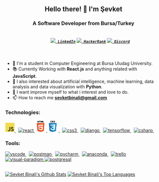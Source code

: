 <h2 align="center">Hello there! 🚀 I'm Şevket</h1>
<h3 align="center">A Software Developer from Bursa/Turkey</h3>


<p>
 <h5 align="center">
    <code>
      <a href="https://www.linkedin.com/in/sevketbinali/" title="LinkedIn Profile"><img width="22" src="https://cdn-icons-png.flaticon.com/512/174/174857.png"> LinkedIn</a></code>
    <code><a href="https://www.hackerrank.com/sevketbinali" title="HackerRank Profile"><img width="22" src="https://upload.wikimedia.org/wikipedia/commons/4/40/HackerRank_Icon-1000px.png"> HackerRank</a></code>
    <code><a href="https://discordapp.com/users/244782017005355009" title="Discord"><img width="18" src="https://encrypted-tbn0.gstatic.com/images?q=tbn:ANd9GcRYD2KmDY8FGrhzPHU81Md1cpwpUurLQiXRR7ezVPx3uRG51IFrUaQ1-SDi6Yd1nxIGie4&usqp=CAU"> Discord</a></code>

  </h5>
  <br>
  
  
- 🔬 I'm a student in Computer Engineering at Bursa Uludag University.
- 📚 Currently Working with **React.js** and anything related with **JavaScript**.
- 🤖 I also interested about artificial intelligence, machine learning, data analysis and data visualization with **Python**.
- 🦾 I want improve myself to what i interest and love to do.
- 📫 How to reach me **sevketbinali@gmail.com**
  

<h3 align="left">Technologies:</h3>
<p align="left"> 

<a>
 <a href="https://developer.mozilla.org/en-US/docs/Web/JavaScript" target="_blank" rel=”noopener”> <img src="https://raw.githubusercontent.com/devicons/devicon/master/icons/javascript/javascript-original.svg" alt="javascript" width="30" height="30"/> </a> &nbsp;
 <a href="https://reactjs.org/" target="_blank" rel=”noopener”> <img src="https://upload.wikimedia.org/wikipedia/commons/thumb/4/47/React.svg/1200px-React.svg.png" alt="react" width="33" height="30"/> </a> 
 <a href="https://www.w3.org/html/" target="_blank" rel=”noopener”> <img src="https://raw.githubusercontent.com/devicons/devicon/master/icons/html5/html5-original-wordmark.svg" alt="html5" width="36" height="36"/> </a> 
 <a href="https://www.w3schools.com/css/" target="_blank" rel=”noopener”> <img src="https://raw.githubusercontent.com/devicons/devicon/master/icons/css3/css3-original-wordmark.svg" alt="css3" width="36" height="36"/> </a> &nbsp;
 <a href="https://www.python.org" target="_blank" rel=”noopener”> <img src="https://upload.wikimedia.org/wikipedia/commons/c/c3/Python-logo-notext.svg" alt="css3" width="31" height="31"/> </a> &nbsp;
 <a href="https://www.djangoproject.com" target="_blank" rel=”noopener”> <img src="https://raw.githubusercontent.com/bwks/vendor-icons-svg/702f2ac88acc71759ce623bc5000a596195e9db3/django.svg" alt="django" width="31" height="31"/> </a> &nbsp;
 <a href="https://www.tensorflow.org" target="_blank" rel=”noopener”> <img src="https://seeklogo.com/images/T/tensorflow-logo-02FCED4F98-seeklogo.com.png" alt="tensorflow" width="31" height="31"/> </a> &nbsp;
 <a href="https://docs.microsoft.com/en-us/dotnet/csharp/" target="_blank" rel=”noopener”> <img src="https://seeklogo.com/images/C/c-sharp-c-logo-02F17714BA-seeklogo.com.png" alt="csharp" width="27" height="30"/> </a> &nbsp;
 
</a>

<h3 align="left">Tools:</h3>
<a>
 <a href="https://code.visualstudio.com/" target="_blank" rel=”noopener”> <img src="https://upload.wikimedia.org/wikipedia/commons/thumb/9/9a/Visual_Studio_Code_1.35_icon.svg/1024px-Visual_Studio_Code_1.35_icon.svg.png" alt="vscode" width="30" height="30"/> </a> &nbsp;
 <a href="https://postman.com" target="_blank" rel=”noopener”> <img src="https://www.vectorlogo.zone/logos/getpostman/getpostman-icon.svg" alt="postman" width="30" height="30"/> </a> &nbsp;
 <a href="https://www.jetbrains.com/pycharm/" target="_blank" rel=”noopener”> <img src="https://resources.jetbrains.com/storage/products/pycharm/img/meta/pycharm_logo_300x300.png" alt="pycharm" width="30" height="30"/> </a>  &nbsp;
 <a href="https://anaconda.org/" target="_blank" rel=”noopener”> <img src="https://www.clipartmax.com/png/full/349-3490136_anaconda-icon-anaconda-python-icon.png" alt="anaconda" width="30" height="30"/> </a>   &nbsp; 
 <a href="https://trello.com/en" target="_blank" rel=”noopener”> <img src="https://cdn.iconscout.com/icon/free/png-512/trello-6-569395.png" alt="trello" width="34" height="34"/> </a> 
 <a href="https://www.visual-paradigm.com" target="_blank" rel=”noopener”> <img src="https://forums.visual-paradigm.com/uploads/default/original/2X/6/6d10753eda994cb828d6d182304d2c9929ae85c1.png" alt="visual-paradigm" width="32" height="32"/> </a> 
<a href="https://www.postgresql.org" target="_blank" rel=”noopener”> <img src="http://upload.turkcewiki.org/wikipedia/commons/2/29/Postgresql_elephant.svg" alt="postgresql" width="34" height="31"/> </a> 
</a> <br>
<br>



 <a href="https://github.com/sevketbinali/github-readme-stats"><img alt="Sevket Binali's Github Stats" src="https://denvercoder1-github-readme-stats.vercel.app/api/?username=sevketbinali&show_icons=true&include_all_commits=&count_private=true&hide=issues&theme=react&include_all_commits=true&hide_border=true&bg_color=1F222E&title_color=F85D7F&icon_color=F8D866" height="150px"/></a>
  <a href="https://github.com/sevketbinali/github-readme-stats"><img alt="Sevket Binali's Top Languages" src="https://github-readme-stats.vercel.app/api/top-langs/?username=sevketbinali&langs_count=8&layout=compact&theme=react&hide_border=true&bg_color=1F222E&title_color=F85D7F&icon_color=F8D866&&hide=shaderlab" height="150px"/></a>
